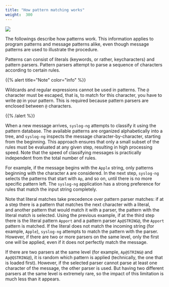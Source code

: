 ```yaml
---
title: "How pattern matching works"
weight:  300
---
```

<!-- DISCLAIMER: This file is based on the syslog-ng Open Source Edition documentation https://github.com/balabit/syslog-ng-ose-guides/commit/2f4a52ee61d1ea9ad27cb4f3168b95408fddfdf2 and is used under the terms of The syslog-ng Open Source Edition Documentation License. The file has been modified by Axoflow. -->

![](/images/figures/fig-patterndb-pattern.png)

The followings describe how patterns work. This information applies to program patterns and message patterns alike, even though message patterns are used to illustrate the procedure.

Patterns can consist of literals (keywords, or rather, keycharacters) and pattern parsers. Pattern parsers attempt to parse a sequence of characters according to certain rules.

{{% alert title="Note" color="info" %}}

Wildcards and regular expressions cannot be used in patterns. The `@` character must be escaped, that is, to match for this character, you have to write `@@` in your pattern. This is required because pattern parsers are enclosed between `@` characters.

{{% /alert %}}

When a new message arrives, `syslog-ng` attempts to classify it using the pattern database. The available patterns are organized alphabetically into a tree, and `syslog-ng` inspects the message character-by-character, starting from the beginning. This approach ensures that only a small subset of the rules must be evaluated at any given step, resulting in high processing speed. Note that the speed of classifying messages is practically independent from the total number of rules.

For example, if the message begins with the `Apple` string, only patterns beginning with the character `A` are considered. In the next step, `syslog-ng` selects the patterns that start with `Ap`, and so on, until there is no more specific pattern left. The `syslog-ng` application has a strong preference for rules that match the input string completely.

Note that literal matches take precedence over pattern parser matches: if at a step there is a pattern that matches the next character with a literal, and another pattern that would match it with a parser, the pattern with the literal match is selected. Using the previous example, if at the third step there is the literal pattern `Apport` and a pattern parser `Ap@STRING@`, the `Apport` pattern is matched. If the literal does not match the incoming string (for example, `Apple`), `syslog-ng` attempts to match the pattern with the parser. However, if there are two or more parsers on the same level, only the first one will be applied, even if it does not perfectly match the message.

If there are two parsers at the same level (for example, `Ap@STRING@` and `Ap@QSTRING@`), it is random which pattern is applied (technically, the one that is loaded first). However, if the selected parser cannot parse at least one character of the message, the other parser is used. But having two different parsers at the same level is extremely rare, so the impact of this limitation is much less than it appears.
